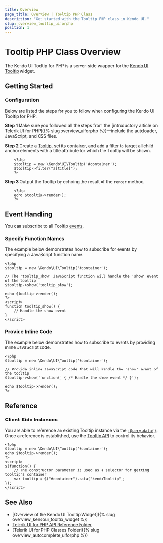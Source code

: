 ```yaml
---
title: Overview
page_title: Overview | Tooltip PHP Class
description: "Get started with the Tooltip PHP class in Kendo UI."
slug: overview_tooltip_uiforphp
position: 1
---
```


# Tooltip PHP Class Overview

The Kendo UI Tooltip for PHP is a server-side wrapper for the [Kendo UI Tooltip](/api/javascript/ui/tooltip) widget.

## Getting Started

### Configuration

Below are listed the steps for you to follow when configuring the Kendo UI Tooltip for PHP.

**Step 1** Make sure you followed all the steps from the [introductory article on Telerik UI for PHP]({% slug overview_uiforphp %})&mdash;include the autoloader, JavaScript, and CSS files.

**Step 2** Create a [Tooltip](/api/php/Kendo/UI/Tooltip), set its container, and add a filter to target all child anchor elements with a title attribute for which the Tooltip will be shown.



        <?php
        $tooltip = new \Kendo\UI\Tooltip('#container');
        $tooltip->filter("a[title]");
        ?>

**Step 3** Output the Tooltip by echoing the result of the `render` method.



        <?php
        echo $tooltip->render();
        ?>

## Event Handling

You can subscribe to all Tooltip [events](/api/javascript/ui/tooltip#events).

### Specify Function Names

The example below demonstrates how to subscribe for events by specifying a JavaScript function name.



    <?php
    $tooltip = new \Kendo\UI\Tooltip('#container');

    // The 'tooltip_show' JavaScript function will handle the 'show' event of the tooltip
    $tooltip->show('tooltip_show');

    echo $tooltip->render();
    ?>
    <script>
    function tooltip_show() {
        // Handle the show event
    }
    </script>

### Provide Inline Code

The example below demonstrates how to subscribe to events by providing inline JavaScript code.



    <?php
    $tooltip = new \Kendo\UI\Tooltip('#container');

    // Provide inline JavaScript code that will handle the 'show' event of the tooltip
    $tooltip->show('function() { /* Handle the show event */ }');

    echo $tooltip->render();
    ?>

<!--*-->
## Reference

### Client-Side Instances

You are able to reference an existing Tooltip instance via the [`jQuery.data()`](https://api.jquery.com/jQuery.data/). Once a reference is established, use the [Tooltip API](/api/javascript/ui/tooltip#methods) to control its behavior.



    <?php
    $tooltip = new \Kendo\UI\Tooltip('#container');
    echo $tooltip->render();
    ?>
    <script>
    $(function() {
        // The constructor parameter is used as a selector for getting tooltip's container
        var tooltip = $("#container").data("kendoTooltip");
    });
    </script>

## See Also

* [Overview of the Kendo UI Tooltip Widget]({% slug overview_kendoui_tooltip_widget %})
* [Telerik UI for PHP API Reference Folder](/api/php/Kendo/UI/AutoComplete)
* [Telerik UI for PHP Classes Folder]({% slug overview_autocomplete_uiforphp %})
